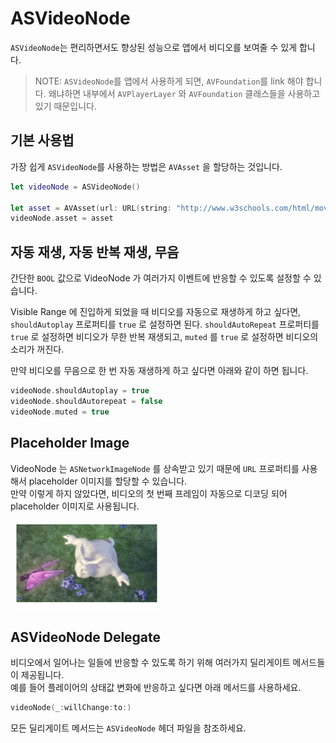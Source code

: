 # ASVideoNode

`ASVideoNode`는 편리하면서도 향상된 성능으로 앱에서 비디오를  보여줄 수 있게 합니다.

> NOTE: `ASVideoNode`를 앱에서 사용하게 되면, `AVFoundation`를 link 해야 합니다. 왜냐하면 내부에서 `AVPlayerLayer` 와 `AVFoundation` 클래스들을 사용하고 있기 때문입니다.

## 기본 사용법

가장 쉽게 `ASVideoNode`를 사용하는 방법은 `AVAsset` 을 할당하는 것입니다.

```swift
let videoNode = ASVideoNode()

let asset = AVAsset(url: URL(string: "http://www.w3schools.com/html/mov_bbb.mp4")!)
videoNode.asset = asset
```

## 자동 재생, 자동 반복 재생, 무음

간단한 `BOOL` 값으로 VideoNode 가 여러가지 이벤트에 반응할 수 있도록 설정할 수 있습니다.

Visible Range 에 진입하게 되었을 때 비디오를 자동으로 재생하게 하고 싶다면, `shouldAutoplay` 프로퍼티를 `true` 로 설정하면 된다. `shouldAutoRepeat` 프로퍼티를 `true` 로 설정하면 비디오가 무한 반복 재생되고, `muted` 를 `true` 로 설정하면 비디오의 소리가 꺼진다.

만약 비디오를 무음으로 한 번 자동 재생하게 하고 싶다면 아래와 같이 하면 됩니다.

```swift
videoNode.shouldAutoplay = true
videoNode.shouldAutorepeat = false
videoNode.muted = true
```

## Placeholder Image

VideoNode 는 `ASNetworkImageNode` 를 상속받고 있기 때문에 `URL` 프로퍼티를 사용해서 placeholder 이미지를 할당할 수 있습니다.  
만약 이렇게 하지 않았다면, 비디오의 첫 번째 프레임이 자동으로 디코딩 되어 placeholder 이미지로 사용됩니다.

![GIF Example](../.gitbook/assets/video.gif)

## ASVideoNode Delegate

비디오에서 일어나는 일들에 반응할 수 있도록 하기 위해 여러가지 딜리게이트 메서드들이 제공됩니다.   
예를 들어 플레이어의 상태값 변화에 반응하고 싶다면 아래 메서드를 사용하세요.

```swift
videoNode(_:willChange:to:)
```

모든 딜리게이트 메서드는 `ASVideoNode` 헤더 파일을 참조하세요.

